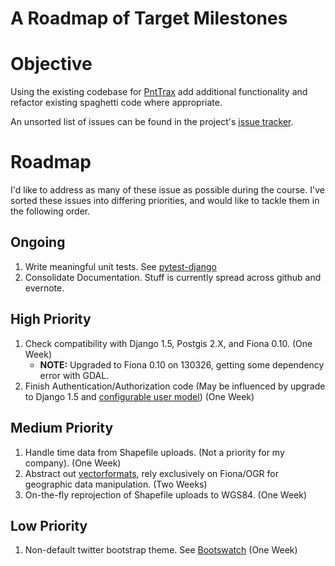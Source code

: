 A Roadmap of Target Milestones
==============================

# Objective

Using the existing codebase for [PntTrax](https://github.com/mattmakesmaps/PntTrax/) add additional
functionality and refactor existing spaghetti code where appropriate.

An unsorted list of issues can be found in the project's [issue tracker](https://github.com/mattmakesmaps/PntTrax/issues?sort=comments&state=open).

# Roadmap

I'd like to address as many of these issue as possible during the course. I've sorted these issues into
differing priorities, and would like to tackle them in the following order.

## Ongoing

1. Write meaningful unit tests. See [pytest-django](https://pypi.python.org/pypi/pytest-django/)
2. Consolidate Documentation. Stuff is currently spread across github and evernote.

## High Priority

1. Check compatibility with Django 1.5, Postgis 2.X, and Fiona 0.10. (One Week)
   * **NOTE:** Upgraded to Fiona 0.10 on 130326, getting some dependency error with GDAL.
2. Finish Authentication/Authorization code (May be influenced by upgrade to Django 1.5 and [configurable user model](https://docs.djangoproject.com/en/dev/releases/1.5/#configurable-user-model)) (One Week)

## Medium Priority

1. Handle time data from Shapefile uploads. (Not a priority for my company). (One Week)
2. Abstract out [vectorformats](https://github.com/iocast/featureserver/tree/master/vectorformats), rely exclusively on Fiona/OGR for geographic data manipulation. (Two Weeks)
2. On-the-fly reprojection of Shapefile uploads to WGS84. (One Week)

## Low Priority

1. Non-default twitter bootstrap theme. See [Bootswatch](http://bootswatch.com/#gallery) (One Week)
